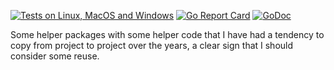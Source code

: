 [![Tests on Linux, MacOS and Windows](https://github.com/bep/helpers/workflows/Test/badge.svg)](https://github.com/bep/helpers/actions?query=workflow:Test)
[![Go Report Card](https://goreportcard.com/badge/github.com/bep/helpers)](https://goreportcard.com/report/github.com/bep/helpers)
[![GoDoc](https://godoc.org/github.com/bep/helpers?status.svg)](https://godoc.org/github.com/bep/helpers)

Some helper packages with some helper code that I have had a tendency to copy from project to project over the years, a clear sign that I should consider some reuse.